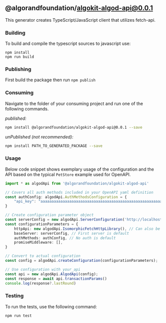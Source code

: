 ## @algorandfoundation/algokit-algod-api@0.0.1

This generator creates TypeScript/JavaScript client that utilizes fetch-api.

### Building

To build and compile the typescript sources to javascript use:
```
npm install
npm run build
```

### Publishing

First build the package then run ```npm publish```

### Consuming

Navigate to the folder of your consuming project and run one of the following commands.

_published:_

```bash
npm install @algorandfoundation/algokit-algod-api@0.0.1 --save
```

_unPublished (not recommended):_

```bash
npm install PATH_TO_GENERATED_PACKAGE --save
```

### Usage

Below code snippet shows exemplary usage of the configuration and the API based 
on the typical `PetStore` example used for OpenAPI. 

```typescript
import * as algodApi from '@algorandfoundation/algokit-algod-api'

// Covers all auth methods included in your OpenAPI yaml definition
const authConfig: algodApi.AuthMethodsConfiguration = {
    "api_key": "aaaaaaaaaaaaaaaaaaaaaaaaaaaaaaaaaaaaaaaaaaaaaaaaaaaaaaaaaaaaaaaa"
}

// Create configuration parameter object
const serverConfig = new algodApi.ServerConfiguration('http://localhost:4001', {})
const configurationParameters = {
    httpApi: new algodApi.IsomorphicFetchHttpLibrary(), // Can also be ignored - default is usually fine
    baseServer: serverConfig, // First server is default
    authMethods: authConfig, // No auth is default
    promiseMiddleware: [],
}

// Convert to actual configuration
const config = algodApi.createConfiguration(configurationParameters);

// Use configuration with your_api
const api = new algodApi.AlgodApi(config);
const response = await api.transactionParams()
console.log(response?.lastRound)
```

### Testing

To run the tests, use the following command:

```bash
npm run test
```
